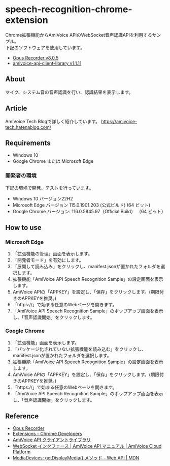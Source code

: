 # speech-recognition-chrome-extension
Chrome拡張機能からAmiVoice APIのWebSocket音声認識APIを利用するサンプル。  
下記のソフトウェアを使用しています。
- [Opus Recorder v8.0.5](https://github.com/chris-rudmin/opus-recorder/tree/v8.0.5)
- [amivoice-api-client-library v1.1.11](https://github.com/advanced-media-inc/amivoice-api-client-library/tree/1.1.11)

## About
マイク、システム音の音声認識を行い、認識結果を表示します。

## Article
AmiVoice Tech Blogで詳しく紹介しています。 
https://amivoice-tech.hatenablog.com/

## Requirements
- Windows 10
- Google Chrome または Microsoft Edge
### 開発者の環境
下記の環境で開発、テストを行っています。
- Windows 10 バージョン22H2
- Microsoft Edge バージョン 115.0.1901.203 (公式ビルド) (64 ビット)
- Google Chrome バージョン: 116.0.5845.97（Official Build） （64 ビット）

## How to use
### Microsoft Edge
1. 「拡張機能の管理」画面を表示します。
2. 「開発者モード」を有効にします。
3. 「展開して読み込み」をクリックし、manifest.jsonが置かれたフォルダを選択します。
4. 拡張機能「AmiVoice API Speech Recognition Sample」の設定画面を表示します。
5. AmiVoice APIの「APPKEY」を設定し、「保存」をクリックします。(期限付きのAPPKEYを推奨。)
6. 「https://」で始まる任意のWebページを開きます。
7. 「AmiVoice API Speech Recognition Sample」のポップアップ画面を表示し、「音声認識開始」をクリックします。
### Google Chrome
1. 「拡張機能」画面を表示します。
2. 「パッケージ化されていない拡張機能を読み込む」をクリックし、manifest.jsonが置かれたフォルダを選択します。
3. 拡張機能「AmiVoice API Speech Recognition Sample」の設定画面を表示します。
4. AmiVoice APIの「APPKEY」を設定し、「保存」をクリックします。(期限付きのAPPKEYを推奨。)
5. 「https://」で始まる任意のWebページを開きます。
6. 「AmiVoice API Speech Recognition Sample」のポップアップ画面を表示し、「音声認識開始」をクリックします。

## Reference
- [Opus Recorder](https://github.com/chris-rudmin/opus-recorder)
- [Extensions - Chrome Developers](https://developer.chrome.com/docs/extensions/)
- [AmiVoice API クライアントライブラリ](https://github.com/advanced-media-inc/amivoice-api-client-library)
- [WebSocket インタフェース | AmiVoice API マニュアル | AmiVoice Cloud Platform](https://docs.amivoice.com/amivoice-api/manual/user-guide/request/websocket-interface)
- [MediaDevices: getDisplayMedia() メソッド - Web API | MDN](https://developer.mozilla.org/ja/docs/Web/API/MediaDevices/getDisplayMedia)
